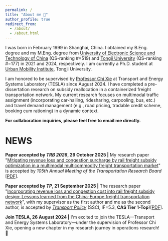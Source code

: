 ```yaml
---
permalink: /
title: "About me 👋"
author_profile: true
redirect_from: 
  - /about/
  - /about.html
---
```


I was born in February 1999 in Shanghai, China. I obtained my B.Eng. degree and my M.Eng. degree from [University of Electronic Science and Technology of China](https://www.uestc.edu.cn/) (QS-ranking #=519) and [Tongji University](https://www.tongji.edu.cn/) (QS-ranking #=177) in 2021 and 2024, respectively. I am currently a Ph.D. student at [Urban Mobility Institute](http://umi.tongji.edu.cn/), Tongji University.

I am honored to be supervised by [Professor Chi Xie](https://scholar.google.com/citations?hl=en&user=LQ3KKYQAAAAJ&view_op=list_works&sortby=pubdate) at Transport and Energy Systems Laboratory (TESLA) since August 2024. I have completed a pre-dissertation research on subsidy reallocation in a containerized freight transportation network. My current research focuses on multimodal traffic assignment (incorporating car-hailing, ridesharing, carpooling, bus, etc.) and travel demand management (e.g., road pricing, tradable credit scheme, booking cum rationing) in a dynamic context.

**For collaboration inquiries, please feel free to email me directly.**

# NEWS

**Paper accepted by <em>TRB 2026</em>, 29 October 2025 \|** My research paper "[Mitigating revenue loss and congestion surcharge by rail freight subsidy optimization in a multimodal multicommodity freight transportation market](https://rusiwang99.github.io/publication/2026-01-11-Mitigating%20revenue%20loss%20and%20congestion%20surcharge%20by%20rail%20freight%20subsidy%20optimization%20in%20a%20multimodal%20multicommodity%20freight%20transportation%20market)" is accepted by <em>105th Annual Meeting of the Transportation Research Board</em> [[PDF](https://rusiwang99.github.io/files/TRBAM-26-04956.pdf)].

**Paper accepted by <em>TP</em>, 21 September 2025 \|** The research paper "[Incorporating revenue loss and congestion cost into rail freight subsidy design: Lessons learned from the China-Europe freight transportation network](https://rusiwang99.github.io/publication/2025-09-23-Incorporating%20revenue%20loss%20and%20congestion%20cost%20into%20rail%20freight%20subsidy%20design%20Lessons%20learned%20from%20the%20China-Europe%20freight%20transportation%20network)", with my supervisor as the first author and me as the second author, is accepted by [<em>Transport Policy</em>](https://www.sciencedirect.com/journal/transport-policy) (SSCI, IF=5.3, <strong>CAS Tier 1-Top</strong>)[[PDF](https://rusiwang99.github.io/files/JTRP_103819.pdf)].

**Join TESLA, 26 August 2024 \|** I'm excited to join the TESLA&mdash;Transport and Energy Systems Laboratory&mdash;under the supervision of Professor Chi Xie, opening a new chapter in my research journey in operations research! 🚀
